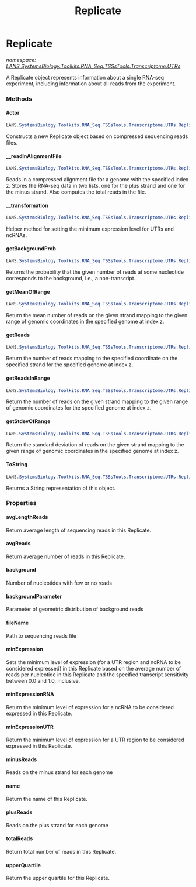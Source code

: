 ﻿---
title: Replicate
---

# Replicate
_namespace: [LANS.SystemsBiology.Toolkits.RNA_Seq.TSSsTools.Transcriptome.UTRs](N-LANS.SystemsBiology.Toolkits.RNA_Seq.TSSsTools.Transcriptome.UTRs.html)_

A Replicate object represents information about a single RNA-seq experiment, including information about all reads from the experiment.



### Methods

#### #ctor
```csharp
LANS.SystemsBiology.Toolkits.RNA_Seq.TSSsTools.Transcriptome.UTRs.Replicate.#ctor(System.Int64,System.Boolean,System.String)
```
Constructs a new Replicate object based on compressed sequencing reads files.

#### __readInAlignmentFile
```csharp
LANS.SystemsBiology.Toolkits.RNA_Seq.TSSsTools.Transcriptome.UTRs.Replicate.__readInAlignmentFile(System.String,System.Boolean,System.Int64)
```
Reads in a compressed alignment file for a genome with the specified index z. Stores the 
 RNA-seq data in two lists, one for the plus strand 
 and one for the minus strand. Also computes the 
 total reads in the file.

#### __transformation
```csharp
LANS.SystemsBiology.Toolkits.RNA_Seq.TSSsTools.Transcriptome.UTRs.Replicate.__transformation(System.Double)
```
Helper method for setting the minimum expression level for UTRs and ncRNAs.

#### getBackgroundProb
```csharp
LANS.SystemsBiology.Toolkits.RNA_Seq.TSSsTools.Transcriptome.UTRs.Replicate.getBackgroundProb(System.Int32)
```
Returns the probability that the given number of reads
 at some nucleotide corresponds to the background, i.e.,
 a non-transcript.

#### getMeanOfRange
```csharp
LANS.SystemsBiology.Toolkits.RNA_Seq.TSSsTools.Transcriptome.UTRs.Replicate.getMeanOfRange(System.Int32,System.Int32,System.Char)
```
Return the mean number of reads on the given strand mapping
 to the given range of genomic coordinates in the specified
 genome at index z.

#### getReads
```csharp
LANS.SystemsBiology.Toolkits.RNA_Seq.TSSsTools.Transcriptome.UTRs.Replicate.getReads(System.Int32,System.Char)
```
Return the number of reads mapping to the specified coordinate
 on the specified strand for the specified genome at index z.

#### getReadsInRange
```csharp
LANS.SystemsBiology.Toolkits.RNA_Seq.TSSsTools.Transcriptome.UTRs.Replicate.getReadsInRange(System.Int32,System.Int32,System.Char)
```
Return the number of reads on the given strand mapping
 to the given range of genomic coordinates for the specified
 genome at index z.

#### getStdevOfRange
```csharp
LANS.SystemsBiology.Toolkits.RNA_Seq.TSSsTools.Transcriptome.UTRs.Replicate.getStdevOfRange(System.Int32,System.Int32,System.Char,System.Double)
```
Return the standard deviation of reads on the given strand mapping
 to the given range of genomic coordinates in the specified genome
 at index z.

#### ToString
```csharp
LANS.SystemsBiology.Toolkits.RNA_Seq.TSSsTools.Transcriptome.UTRs.Replicate.ToString
```
Returns a String representation of this object.


### Properties

#### avgLengthReads
Return average length of sequencing reads in this Replicate.
#### avgReads
Return average number of reads in this Replicate.
#### background
Number of nucleotides with few or no reads
#### backgroundParameter
Parameter of geometric distribution of background reads
#### fileName
Path to sequencing reads file
#### minExpression
Sets the minimum level of expression (for a UTR region and
 ncRNA to be considered expressed) in this Replicate based on 
 the average number of reads per nucleotide in this Replicate
 and the specified transcript sensitivity between 0.0 and 1.0, 
 inclusive.
#### minExpressionRNA
Return the minimum level of expression for a ncRNA to be
 considered expressed in this Replicate.
#### minExpressionUTR
Return the minimum level of expression for a UTR region to be
 considered expressed in this Replicate.
#### minusReads
Reads on the minus strand for each genome
#### name
Return the name of this Replicate.
#### plusReads
Reads on the plus strand for each genome
#### totalReads
Return total number of reads in this Replicate.
#### upperQuartile
Return the upper quartile for this Replicate.
